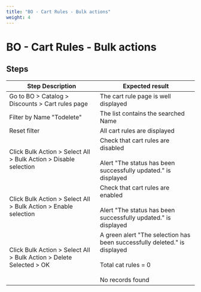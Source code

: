 ```yaml
---
title: "BO - Cart Rules - Bulk actions"
weight: 4
---
```


# BO - Cart Rules - Bulk actions
## Steps
| Step Description | Expected result |
| ----- | ----- |
| Go to BO > Catalog > Discounts > Cart rules page | The cart rule page is well displayed |
| Filter by Name "Todelete" | The list contains the searched Name |
| Reset filter | All cart rules are displayed |
| Click Bulk Action > Select All > Bulk Action > Disable selection | Check that cart rules are disabled<br><br>Alert "The status has been successfully updated." is displayed |
| Click Bulk Action > Select All > Bulk Action > Enable selection | Check that cart rules are enabled<br><br>Alert "The status has been successfully updated." is displayed |
| Click Bulk Action > Select All > Bulk Action > Delete Selected > OK | A green alert "The selection has been successfully deleted." is displayed<br><br>Total cat rules = 0<br><br>No records found |
